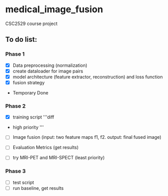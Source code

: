 # medical_image_fusion
CSC2529 course project


## To do list:
### Phase 1
- [x] Data preprocessing (normalization)
- [x] create dataloader for image pairs
- [x] model architecture (feature extractor, reconstruction) and loss function
- [x] fusion strategy
- Temporary Done

### Phase 2
- [x] training script
'''diff
- high priority
'''
- [ ] Image fusion (input: two feature maps f1, f2. output: final fused image)

- [ ] Evaluation Metrics (get results)
- [ ] try MRI-PET and MRI-SPECT (least priority)

### Phase 3
- [ ] test script
- [ ] run baseline, get results
